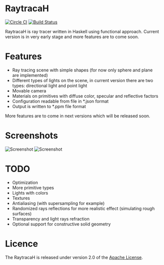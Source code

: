 # RaytracaH

[![Circle CI](https://circleci.com/gh/rafalnowak/RaytracaH.svg?style=svg)](https://circleci.com/gh/rafalnowak/RaytracaH) [![Build Status](https://travis-ci.org/rafalnowak/RaytracaH.svg?branch=master)](https://travis-ci.org/rafalnowak/RaytracaH)

RaytracaH is ray tracer written in Haskell using functional approach.
Current version is in very early stage and more features are to come soon.

# Features

- Ray tracing scene with simple shapes (for now only sphere and plane are implemented)
- Different types of lights on the scene, in current version there are two types: directional light and point light
- Movable camera
- Materials on primitives with diffuse color, specular and reflective factors
- Configuration readable from file in *.json format
- Output is written to *.ppm file format

More features are to come in next versions which will be released soon.

# Screenshots

![Screenshot](http://i.imgur.com/QeoX2Ab.png)
![Screenshot](http://i.imgur.com/H9zNJkg.png)

# TODO

- Optimization
- More primitive types
- Lights with colors
- Textures
- Antialiasing (with supersampling for example)
- Randomized rays reflections for more realistic effect (simulating rough surfaces)
- Transparency and light rays refraction
- Optional support for constructive solid geometry

# Licence

The RaytracaH is released under version 2.0 of the [Apache License](http://www.apache.org/licenses/LICENSE-2.0).
